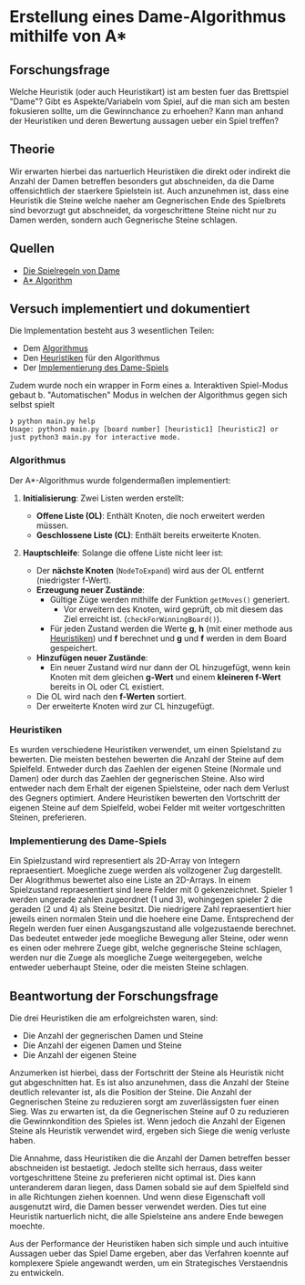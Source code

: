 # Erstellung eines Dame-Algorithmus mithilfe von A*

## Forschungsfrage
Welche Heuristik (oder auch Heuristikart) ist am besten fuer das Brettspiel "Dame"?
Gibt es Aspekte/Variabeln vom Spiel, auf die man sich am besten fokusieren sollte, um die Gewinnchance zu erhoehen?
Kann man anhand der Heuristiken und deren Bewertung aussagen ueber ein Spiel treffen?

## Theorie
Wir erwarten hierbei das nartuerlich Heuristiken die direkt oder indirekt die Anzahl der Damen betreffen besonders gut abschneiden, da die Dame offensichtlich der staerkere Spielstein ist.
Auch anzunehmen ist, dass eine Heuristik die Steine welche naeher am Gegnerischen Ende des Spielbrets sind bevorzugt gut abschneidet, da vorgeschrittene Steine nicht nur zu Damen werden, sondern auch Gegnerische Steine schlagen.

## Quellen
- [Die Spielregeln von Dame](https://www.brettspielnetz.de/spielregeln/dame.php)
- [A* Algorithm](https://www.geeksforgeeks.org/a-search-algorithm/)

## Versuch implementiert und dokumentiert
Die Implementation besteht aus 3 wesentlichen Teilen:
- Dem [Algorithmus](algorithm.py)
- Den [Heuristiken](heuristics.py) für den Algorithmus
- Der [Implementierung des Dame-Spiels](piece.py)

Zudem wurde noch ein wrapper in Form eines
a. Interaktiven Spiel-Modus gebaut
b. "Automatischen" Modus in welchen der Algorithmus gegen sich selbst spielt
    
```
❯ python main.py help
Usage: python3 main.py [board number] [heuristic1] [heuristic2] or just python3 main.py for interactive mode.
```

### Algorithmus

Der A*-Algorithmus wurde folgendermaßen implementiert:

1. **Initialisierung**: Zwei Listen werden erstellt:
   - **Offene Liste (OL)**: Enthält Knoten, die noch erweitert werden müssen.
   - **Geschlossene Liste (CL)**: Enthält bereits erweiterte Knoten.

2. **Hauptschleife**: Solange die offene Liste nicht leer ist:
   - Der **nächste Knoten** (`NodeToExpand`) wird aus der OL entfernt (niedrigster f-Wert).
   - **Erzeugung neuer Zustände**:
     - Gültige Züge werden mithilfe der Funktion `getMoves()` generiert.
       - Vor erweitern des Knoten, wird geprüft, ob mit diesem das Ziel erreicht ist. (`checkForWinningBoard()`).
     - Für jeden Zustand werden die Werte **g**, **h** (mit einer methode aus [Heuristiken](#heuristiken)) und **f** berechnet
       und **g** und **f** werden in dem Board gespeichert.
   - **Hinzufügen neuer Zustände**:
     - Ein neuer Zustand wird nur dann der OL hinzugefügt, wenn kein Knoten mit dem gleichen **g-Wert** und einem **kleineren f-Wert** bereits in OL oder CL existiert.
   - Die OL wird nach den **f-Werten** sortiert.
   - Der erweiterte Knoten wird zur CL hinzugefügt.

### Heuristiken
Es wurden verschiedene Heuristiken verwendet, um einen Spielstand zu bewerten.
Die meisten bestehen bewerten die Anzahl der Steine auf dem Spielfeld. Entweder durch das Zaehlen der eigenen Steine (Normale und Damen) oder durch das Zaehlen der gegnerischen Steine. Also wird entweder nach dem Erhalt der eigenen Spielsteine, oder nach dem Verlust des Gegners optimiert.
Andere Heuristiken bewerten den Vortschritt der eigenen Steine auf dem Spielfeld, wobei Felder mit weiter vortgeschritten Steinen, preferieren.

### Implementierung des Dame-Spiels
Ein Spielzustand wird representiert als 2D-Array von Integern repraesentiert. Moegliche zuege werden als vollzogener Zug dargestellt.
Der Alogrithmus bewertet also eine Liste an 2D-Arrays.
In einem Spielzustand repraesentiert sind leere Felder mit 0 gekenzeichnet. Spieler 1 werden ungerade zahlen zugeordnet (1 und 3), wohingegen spieler 2 die geraden (2 und 4) als Steine besitzt.
Die niedrigere Zahl repraesentiert hier jeweils einen normalen Stein und die hoehere eine Dame.
Entsprechend der Regeln werden fuer einen Ausgangszustand alle volgezustaende berechnet. Das bedeutet entweder jede moegliche Bewegung aller Steine, oder wenn es einen oder mehrere Zuege gibt, welche gegnerische Steine schlagen, werden nur die Zuege als moegliche Zuege weitergegeben, welche entweder ueberhaupt Steine, oder die meisten Steine schlagen.


## Beantwortung der Forschungsfrage
Die drei Heuristiken die am erfolgreichsten waren, sind:
- Die Anzahl der gegnerischen Damen und Steine
- Die Anzahl der eigenen Damen und Steine
- Die Anzahl der eigenen Steine

Anzumerken ist hierbei, dass der Fortschritt der Steine als Heuristik nicht gut abgeschnitten hat.
Es ist also anzunehmen, dass die Anzahl der Steine deutlich relevanter ist, als die Position der Steine.
Die Anzahl der Gegnerischen Steine zu reduzieren sorgt am zuverlässigsten fuer einen Sieg. Was zu erwarten ist, da die Gegnerischen Steine auf 0 zu reduzieren die Gewinnkondition des Spieles ist. Wenn jedoch die Anzahl der Eigenen Steine als Heuristik verwendet wird, ergeben sich Siege die wenig verluste haben.

Die Annahme, dass Heuristiken die die Anzahl der Damen betreffen besser abschneiden ist bestaetigt. Jedoch stellte sich herraus, dass weiter vortgeschrittene Steine zu preferieren nicht optimal ist. Dies kann unteranderem daran liegen, dass Damen sobald sie auf dem Spielfeld sind in alle Richtungen ziehen koennen. Und wenn diese Eigenschaft voll ausgenutzt wird, die Damen besser verwendet werden. Dies tut eine Heuristik nartuerlich nicht, die alle Spielsteine ans andere Ende bewegen moechte.

Aus der Performance der Heuristiken haben sich simple und auch intuitive Aussagen ueber das Spiel Dame ergeben, aber das Verfahren koennte auf komplexere Spiele angewandt werden, um ein Strategisches Verstaendnis zu entwickeln.
